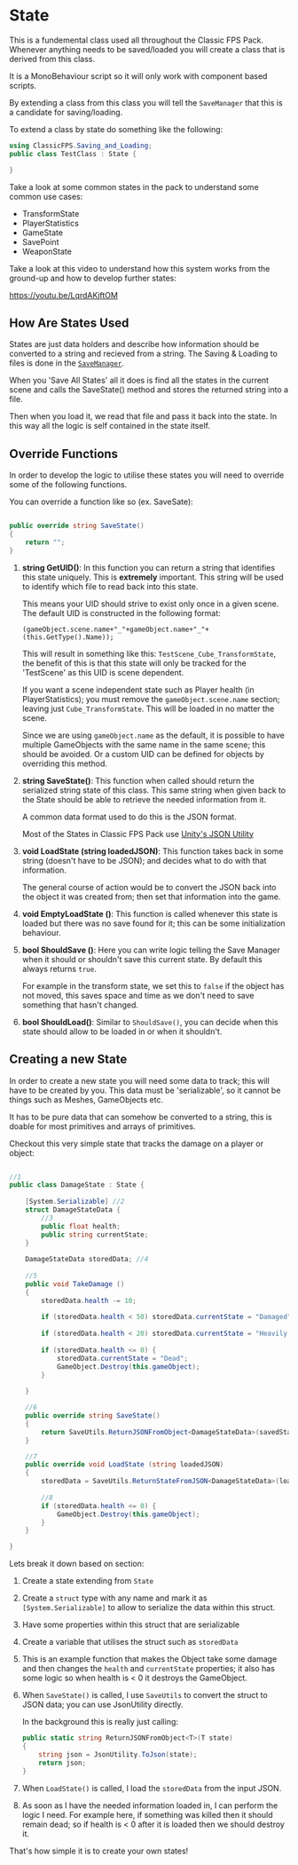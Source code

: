 # State

This is a fundemental class used all throughout the Classic FPS Pack. Whenever anything needs to be saved/loaded you will create a class that is derived from this class. 

It is a MonoBehaviour script so it will only work with component based scripts.

By extending a class from this class you will tell the `SaveManager` that this is a candidate for saving/loading.

To extend a class by state do something like the following:

```C#
using ClassicFPS.Saving_and_Loading;
public class TestClass : State {

}
```

Take a look at some common states in the pack to understand some common use cases:

- TransformState
- PlayerStatistics
- GameState
- SavePoint
- WeaponState

Take a look at this video to understand how this system works from the ground-up and how to develop further states:

https://youtu.be/LqrdAKjftOM

## How Are States Used

States are just data holders and describe how information should be converted to a string and recieved from a string. The Saving & Loading to files is done in the [`SaveManager`](../managers/SaveManager).

When you 'Save All States' all it does is find all the states in the current scene and calls the SaveState() method and stores the returned string into a file. 

Then when you load it, we read that file and pass it back into the state. In this way all the logic is self contained in the state itself. 

## Override Functions

In order to develop the logic to utilise these states you will need to override some of the following functions.

You can override a function like so (ex. SaveSate):

```C#

public override string SaveState()
{
    return "";
}
```

1. **string GetUID()**: In this function you can return a string that identifies this state uniquely. This is **extremely** important. This string will be used to identify which file to read back into this state. 

    This means your UID should strive to exist only once in a given scene. The default UID is constructed in the following format:

    `(gameObject.scene.name+"_"+gameObject.name+"_"+(this.GetType().Name));`

    This will result in something like this: `TestScene_Cube_TransformState`, the benefit of this is that this state will only be tracked for the 'TestScene' as this UID is scene dependent. 

    If you want a scene independent state such as Player health (in PlayerStatistics); you must remove the `gameObject.scene.name` section; leaving just `Cube_TransformState`. This will be loaded in no matter the scene.

    Since we are using `gameObject.name` as the default, it is possible to have multiple GameObjects with the same name in the same scene; this should be avoided. Or a custom UID can be defined for objects by overriding this method.

2. **string SaveState()**: This function when called should return the serialized string state of this class. This same string when given back to the State should be able to retrieve the needed information from it. 

    A common data format used to do this is the JSON format.

    Most of the States in Classic FPS Pack use [Unity's JSON Utility](https://docs.unity3d.com/ScriptReference/JsonUtility.html)

3. **void LoadState (string loadedJSON)**: This function takes back in some string (doesn't have to be JSON); and decides what to do with that information.

    The general course of action would be to convert the JSON back into the object it was created from; then set that information into the game.

4. **void EmptyLoadState ()**: This function is called whenever this state is loaded but there was no save found for it; this can be some initialization behaviour.

5. **bool ShouldSave ()**: Here you can write logic telling the Save Manager when it should or shouldn't save this current state. By default this always returns `true`. 

    For example in the transform state, we set this to `false` if the object has not moved, this saves space and time as we don't need to save something that hasn't changed.

6. **bool ShouldLoad()**: Similar to `ShouldSave()`, you can decide when this state should allow to be loaded in or when it shouldn't.



## Creating a new State

In order to create a new state you will need some data to track; this will have to be created by you. This data must be 'serializable', so it cannot be things such as Meshes, GameObjects etc. 

It has to be pure data that can somehow be converted to a string, this is doable for most primitives and arrays of primitives.

Checkout this very simple state that tracks the damage on a player or object:


```C# 

//1
public class DamageState : State {
    
    [System.Serializable] //2
    struct DamageStateData {
        //3
        public float health;
        public string currentState;
    }
    
    DamageStateData storedData; //4
    
    //5
    public void TakeDamage ()
    {
        storedData.health -= 10;
        
        if (storedData.health < 50) storedData.currentState = "Damaged";
        
        if (storedData.health < 20) storedData.currentState = "Heavily Damaged";
        
        if (storedData.health <= 0) {
            storedData.currentState = "Dead";
            GameObject.Destroy(this.gameObject);
        }
        
    }

    //6
    public override string SaveState()
    {
        return SaveUtils.ReturnJSONFromObject<DamageStateData>(savedState);
    }

    //7
    public override void LoadState (string loadedJSON)
    {
        storedData = SaveUtils.ReturnStateFromJSON<DamageStateData>(loadedJSON);
        
        //8
        if (storedData.health <= 0) {
            GameObject.Destroy(this.gameObject);
        }
    }

}
```

Lets break it down based on section:

1. Create a state extending from `State`

2. Create a `struct` type with any name and mark it as `[System.Serializable]` to allow to serialize the data within this struct.

3. Have some properties within this struct that are serializable 

4. Create a variable that utilises the struct such as `storedData`

5. This is an example function that makes the Object take some damage and then changes the `health` and `currentState` properties; it also has some logic so when health is < 0 it destroys the GameObject.

6. When `SaveState()` is called, I use `SaveUtils` to convert the struct to JSON data; you can use JsonUtility directly.

    In the background this is really just calling:
    
    ```C#
    public static string ReturnJSONFromObject<T>(T state)
    {
        string json = JsonUtility.ToJson(state);
        return json;
    }
    ```

7. When `LoadState()` is called, I load the `storedData` from the input JSON. 

8. As soon as I have the needed information loaded in, I can perform the logic I need. For example here, if something was killed then it should remain dead; so if health is < 0 after it is loaded then we should destroy it.

That's how simple it is to create your own states! 


